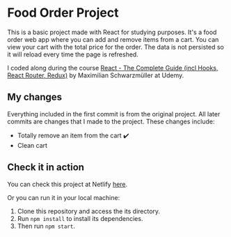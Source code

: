 # Food Order Project

This is a basic project made with React for studying purposes. It's a food order web app where you can add and remove items from a cart. You can view your cart with the total price for the order. The data is not persisted so it will reload every time the page is refreshed.

I coded along during the course [React - The Complete Guide (incl Hooks, React Router, Redux)](https://www.udemy.com/course/react-the-complete-guide-incl-redux/#instructor-2) by Maximilian Schwarzmüller at Udemy.

## My changes

Everything included in the first commit is from the original project. All later commits are changes that I made to the project. These changes include:

- Totally remove an item from the cart :heavy_check_mark:
- Clean cart

## Check it in action

You can check this project at Netlify [here](https://food-order-bc-nogueira.netlify.app/).

Or you can run it in your local machine:

1.  Clone this repository and access the its directory.
2.  Run `npm install` to install its dependencies.
3.  Then run `npm start`.

